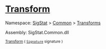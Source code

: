 # [Transform](./ApproximateOnlineFeatures-100663548.md)

Namespace: [SigStat]() > [Common](./../../README.md) > [Transforms](./../README.md)

Assembly: SigStat.Common.dll

<sub>[Transform](./ApproximateOnlineFeatures-100663548.md) ( [`Signature`](./../../Signature.md) signature )         <div style = "text-align: right" ></div></sub>
